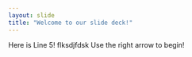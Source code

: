 ```yaml
---
layout: slide
title: "Welcome to our slide deck!"
---
```

Here is Line 5! flksdjfdsk 
Use the right arrow to begin!
